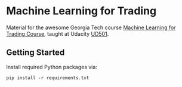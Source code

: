 # Machine Learning for Trading

Material for the awesome Georgia Tech course [Machine Learning for Trading Course](http://quantsoftware.gatech.edu/Machine_Learning_for_Trading_Course), taught at Udacity [UD501](https://classroom.udacity.com/courses/ud501/).

## Getting Started
Install required Python packages via:
```
pip install -r requirements.txt 
```
